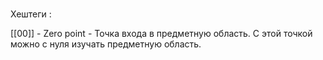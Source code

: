 #
Хештеги : 

[[00]] - Zero point - Точка входа в предметную область. С этой точкой можно с нуля изучать предметную область.



